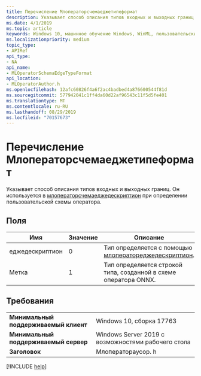 ```yaml
---
title: Перечисление Млоператорсчемаеджетипеформат
description: Указывает способ описания типов входных и выходных границ.
ms.date: 4/1/2019
ms.topic: article
keywords: Windows 10, машинное обучение Windows, WinML, пользовательские операторы, Млоператорсчемаеджетипеформат
ms.localizationpriority: medium
topic_type:
- APIRef
api_type:
- NA
api_name:
- MLOperatorSchemaEdgeTypeFormat
api_location:
- MLOperatorAuthor.h
ms.openlocfilehash: 12afc60826f4a6f2ac4badbed4a876600544f81d
ms.sourcegitcommit: 577942041c1ff4da60d22af96543c11f5d5fe401
ms.translationtype: MT
ms.contentlocale: ru-RU
ms.lasthandoff: 08/29/2019
ms.locfileid: "70157673"
---
```

# <a name="mloperatorschemaedgetypeformat-enum"></a>Перечисление Млоператорсчемаеджетипеформат

Указывает способ описания типов входных и выходных границ. Он используется в [млоператорсчемаеджедескриптион](MLOperatorSchemaEdgeDescription.md) при определении пользовательской схемы оператора.

## <a name="fields"></a>Поля

| Имя | Значение | Описание |
|------|-------|-------------|
| еджедескриптион | 0 | Тип определяется с помощью [млоператореджедескриптион](MLOperatorEdgeDescription.md). |
| Метка | 1 | Тип определяется строкой типа, созданной в схеме оператора ONNX. |

## <a name="requirements"></a>Требования

| | |
|-|-|
| **Минимальный поддерживаемый клиент** | Windows 10, сборка 17763 |
| **Минимальный поддерживаемый сервер** | Windows Server 2019 с возможностями рабочего стола |
| **Заголовок** | Млоператораусор. h |

[!INCLUDE [help](../../includes/get-help.md)]

